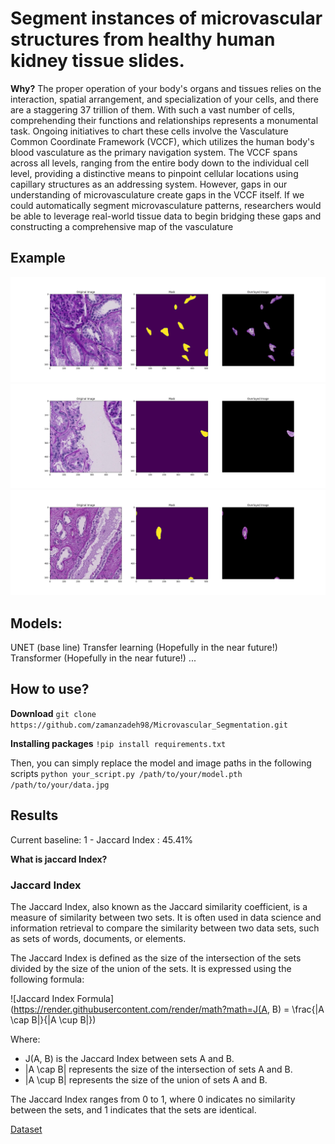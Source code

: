 #  Segment instances of microvascular structures from healthy human kidney tissue slides.

**Why?**
The proper operation of your body's organs and tissues relies on the interaction, spatial arrangement, and specialization of your cells, and there are a staggering 37 trillion of them. With such a vast number of cells, comprehending their functions and relationships represents a monumental task.
Ongoing initiatives to chart these cells involve the Vasculature Common Coordinate Framework (VCCF), which utilizes the human body's blood vasculature as the primary navigation system. The VCCF spans across all levels, ranging from the entire body down to the individual cell level, providing a distinctive means to pinpoint cellular locations using capillary structures as an addressing system. However, gaps in our understanding of microvasculature create gaps in the VCCF itself. If we could automatically segment microvasculature patterns, researchers would be able to leverage real-world tissue data to begin bridging these gaps and constructing a comprehensive map of the vasculature

## Example
![Alt](pictures/first/0.png)
![Alt Text](pictures/first/1.png)
![Alt Text](pictures/first/2.png)



## Models:
UNET (base line)
Transfer learning (Hopefully in the near future!)
Transformer (Hopefully in the near future!)
...


## How to use?
**Download**
```git clone https://github.com/zamanzadeh98/Microvascular_Segmentation.git```

**Installing packages**
```!pip install requirements.txt```

Then, you can simply replace the model and image paths in the following scripts
```python your_script.py /path/to/your/model.pth /path/to/your/data.jpg```


## Results
Current baseline: 
1 - Jaccard Index : 45.41%

**What is jaccard Index?**
### Jaccard Index

The Jaccard Index, also known as the Jaccard similarity coefficient, is a measure of similarity between two sets. It is often used in data science and information retrieval to compare the similarity between two data sets, such as sets of words, documents, or elements.

The Jaccard Index is defined as the size of the intersection of the sets divided by the size of the union of the sets. It is expressed using the following formula:

![Jaccard Index Formula](https://render.githubusercontent.com/render/math?math=J(A, B) = \frac{|A \cap B|}{|A \cup B|})

Where:
- J(A, B) is the Jaccard Index between sets A and B.
- |A \cap B| represents the size of the intersection of sets A and B.
- |A \cup B| represents the size of the union of sets A and B.

The Jaccard Index ranges from 0 to 1, where 0 indicates no similarity between the sets, and 1 indicates that the sets are identical.




[Dataset](https://www.kaggle.com/competitions/hubmap-hacking-the-human-vasculature/data)

